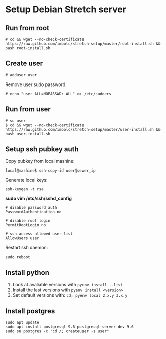 Setup Debian Stretch server
==========================

Run from root
-------------
    # cd && wget --no-check-certificate https://raw.github.com/imbolc/stretch-setup/master/root-install.sh && bash root-install.sh

Create user
-----------
    # adduser user

Remove user sudo password:

    # echo "user ALL=NOPASSWD: ALL" >> /etc/sudoers


Run from user
-------------
    # su user
    $ cd && wget --no-check-certificate https://raw.github.com/imbolc/stretch-setup/master/user-install.sh && bash user-install.sh


Setup ssh pubkey auth
---------------------
Copy pubkey from local mashine:

    local@mashine$ ssh-copy-id user@sever_ip

Generate local keys:

    ssh-keygen -t rsa


**sudo vim /etc/ssh/sshd_config**

    # disable password auth
    PasswordAuthentication no

    # disable root login
    PermitRootLogin no

    # ssh access allowed user list
    AllowUsers user

Restart ssh daemon: 

    sudo reboot


Install python
--------------
1. Look at avaliable versions with `pyenv install --list`
2. Install the last versions with `pyenv install <version>`
3. Set default versions with: `cd; pyenv local 2.x.y 3.x.y`


Install postgres
----------------
    sudo apt update
    sudo apt install postgresql-9.6 postgresql-server-dev-9.6
    sudo su postgres -c "cd /; createuser -s user"

